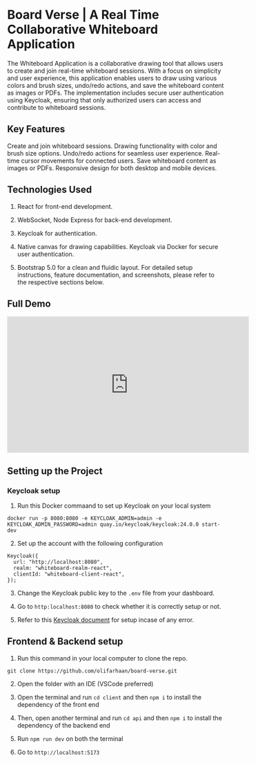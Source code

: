 # Board Verse | A Real Time Collaborative Whiteboard Application

The Whiteboard Application is a collaborative drawing tool that allows users to create and join real-time whiteboard sessions. With a focus on simplicity and user experience, this application enables users to draw using various colors and brush sizes, undo/redo actions, and save the whiteboard content as images or PDFs. The implementation includes secure user authentication using Keycloak, ensuring that only authorized users can access and contribute to whiteboard sessions.

## Key Features

Create and join whiteboard sessions.
Drawing functionality with color and brush size options.
Undo/redo actions for seamless user experience.
Real-time cursor movements for connected users.
Save whiteboard content as images or PDFs.
Responsive design for both desktop and mobile devices.

## Technologies Used

1. React for front-end development.

2. WebSocket, Node Express for back-end development.

3. Keycloak for authentication.

4. Native canvas for drawing capabilities.
   Keycloak via Docker for secure user authentication.

5. Bootstrap 5.0 for a clean and fluidic layout.
   For detailed setup instructions, feature documentation, and screenshots, please refer to the respective sections below.

## Full Demo

<iframe width="560" height="315" src="https://www.youtube.com/embed/iOeDbke1ZrU?si=3b-DzPHoBvddB6Op" title="YouTube video player" frameborder="0" allow="accelerometer; autoplay; clipboard-write; encrypted-media; gyroscope; picture-in-picture; web-share" allowfullscreen></iframe>

## Setting up the Project

### Keycloak setup

1. Run this Docker commaand to set up Keycloak on your local system

```
docker run -p 8080:8080 -e KEYCLOAK_ADMIN=admin -e KEYCLOAK_ADMIN_PASSWORD=admin quay.io/keycloak/keycloak:24.0.0 start-dev
```

2. Set up the account with the following configuration

```
Keycloak({
  url: "http://localhost:8080",
  realm: "whiteboard-realm-react",
  clientId: "whiteboard-client-react",
});

```

3. Change the Keycloak public key to the `.env` file from your dashboard.

4. Go to `http:localhost:8080` to check whether it is correctly setup or not.

5. Refer to this [Keycloak document](https://www.keycloak.org/getting-started/getting-started-docker) for setup incase of any error.

## Frontend & Backend setup

1. Run this command in your local computer to clone the repo.

```
git clone https://github.com/olifarhaan/board-verse.git

```

2. Open the folder with an IDE (VSCode preferred)

3. Open the terminal and run `cd client` and then `npm i` to install the dependency of the front end

4. Then, open another terminal and run `cd api` and then `npm i` to install the dependency of the backend end

5. Run `npm run dev` on both the terminal

6. Go to `http://localhost:5173`
